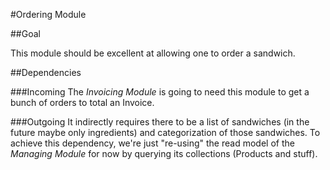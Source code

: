 #Ordering Module

##Goal

This module should be excellent at allowing one to order a sandwich.

##Dependencies

###Incoming
The *Invoicing Module* is going to need this module to get a bunch of orders to total an Invoice.

###Outgoing
It indirectly requires there to be a list of sandwiches (in the future maybe only ingredients) and categorization of those sandwiches.
To achieve this dependency, we're just "re-using" the read model of the *Managing Module* for now by querying its collections (Products and stuff).